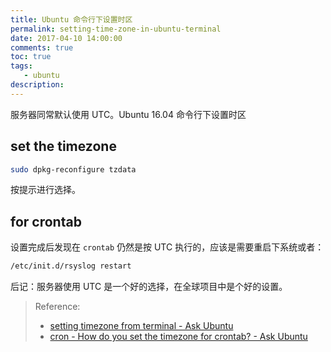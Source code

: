 ```yaml
---
title: Ubuntu 命令行下设置时区
permalink: setting-time-zone-in-ubuntu-terminal
date: 2017-04-10 14:00:00
comments: true
toc: true
tags:
   - ubuntu
description:
---
```


服务器同常默认使用 UTC。Ubuntu 16.04 命令行下设置时区

## set the timezone

``` bash
sudo dpkg-reconfigure tzdata
```

按提示进行选择。

## for crontab

设置完成后发现在 `crontab` 仍然是按 UTC 执行的，应该是需要重启下系统或者：

``` bash
/etc/init.d/rsyslog restart
```

<!--more -->

后记：服务器使用 UTC 是一个好的选择，在全球项目中是个好的设置。

> Reference:
> - [setting timezone from terminal - Ask Ubuntu](http://askubuntu.com/questions/323131/setting-timezone-from-terminal)
> - [cron - How do you set the timezone for crontab? - Ask Ubuntu](https://askubuntu.com/questions/54364/how-do-you-set-the-timezone-for-crontab)
